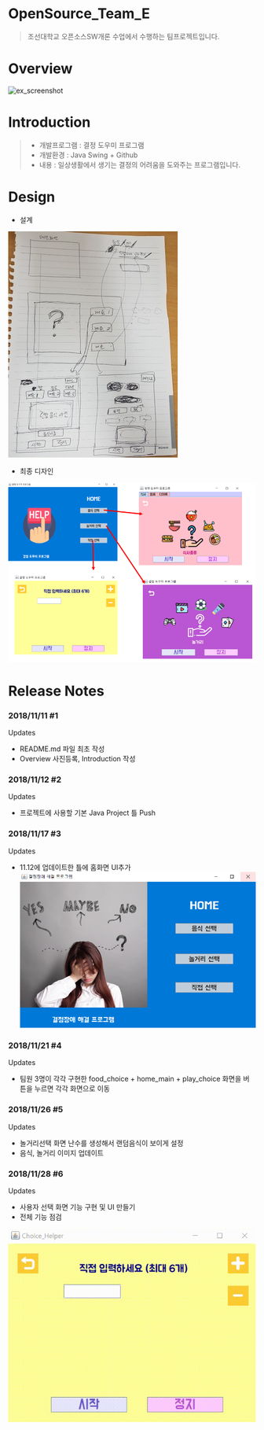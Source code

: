# OpenSource_Team_E
>    조선대학교 오픈소스SW개론 수업에서 수행하는 팀프로젝트입니다.

# Overview

![ex_screenshot](./img/overview.gif)


# Introduction
> * 개발프로그램 : 결정 도우미 프로그램
> * 개발환경 : Java Swing + Github
> * 내용 : 일상생활에서 생기는 결정의 어려움을 도와주는 프로그램입니다.

# Design
* 설계

![ex_screenshot](./img/first_design.jpg)

* 최종 디자인

![ex_screenshot](./img/final_design.PNG)

# Release Notes
### 2018/11/11 #1
Updates
* README.md 파일 최초 작성
* Overview 사진등록, Introduction 작성

### 2018/11/12 #2
Updates
* 프로젝트에 사용할 기본 Java Project 틀 Push

### 2018/11/17 #3
Updates
* 11.12에 업데이트한 틀에 홈화면 UI추가
![ex_screenshot](./img/home.PNG)

### 2018/11/21 #4
Updates
* 팀원 3명이 각각 구현한 food_choice + home_main + play_choice 화면을 버튼을 누르면 각각 화면으로 이동

### 2018/11/26 #5
Updates
* 놀거리선택 화면 난수를 생성해서 랜덤음식이 보이게 설정
* 음식, 놀거리 이미지 업데이트

### 2018/11/28 #6
Updates
* 사용자 선택 화면 기능 구현 및 UI 만들기
* 전체 기능 점검

![ex_screenshot](./img/user_choice.gif)


